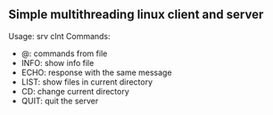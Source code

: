 ## Simple multithreading linux client and server
Usage: srv <port>
       clnt <host name> <port>
Commands:
- @<file>: commands from file
- INFO: show info file
- ECHO: response with the same message
- LIST: show files in current directory
- CD:   change current directory
- QUIT: quit the server